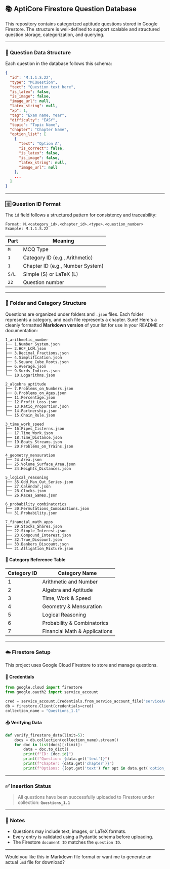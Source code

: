 

## 📚 AptiCore Firestore Question Database

This repository contains categorized aptitude questions stored in Google Firestore. The structure is well-defined to support scalable and structured question storage, categorization, and querying.

---

### 🧠 Question Data Structure

Each question in the database follows this schema:

```json
{
  "id": "M.1.1.S.22",
  "type": "MCQuestion",
  "text": "Question text here",
  "is_latex": false,
  "is_image": false,
  "image_url": null,
  "latex_string": null,
  "xp": 1,
  "tag": "Exam name, Year",
  "difficulty": "EASY",
  "topic": "Topic Name",
  "chapter": "Chapter Name",
  "option_list": [
    {
      "text": "Option A",
      "is_correct": false,
      "is_latex": false,
      "is_image": false,
      "latex_string": null,
      "image_url": null
    },
    ...
  ]
}
```

---

### 🆔 Question ID Format

The `id` field follows a structured pattern for consistency and traceability:

```
Format: M.<category_id>.<chapter_id>.<type>.<question_number>
Example: M.1.1.S.22
```

| Part        | Meaning                              |
|-------------|--------------------------------------|
| `M`         | MCQ Type                             |
| `1`         | Category ID (e.g., Arithmetic)       |
| `1`         | Chapter ID (e.g., Number System)     |
| `S/L`       | Simple (S) or LaTeX (L)              |
| `22`        | Question number                      |

---

### 📁 Folder and Category Structure

Questions are organized under folders and `.json` files. Each folder represents a category, and each file represents a chapter.
Sure! Here's a cleanly formatted **Markdown version** of your list for use in your README or documentation:

```plaintext
1_arithmetic_number
├── 1.Number_System.json
├── 2.HCF_LCM.json
├── 3.Decimal_Fractions.json
├── 4.Simplification.json
├── 5.Square_Cube_Roots.json
├── 6.Average.json
├── 9.Surds_Indices.json
└── 10.Logarithms.json

2_algebra_aptitude
├── 7.Problems_on_Numbers.json
├── 8.Problems_on_Ages.json
├── 11.Percentage.json
├── 12.Profit_Loss.json
├── 13.Ratio_Proportion.json
├── 14.Partnership.json
└── 15.Chain_Rule.json

3_time_work_speed
├── 16.Pipes_Cisterns.json
├── 17.Time_Work.json
├── 18.Time_Distance.json
├── 19.Boats_Streams.json
└── 20.Problems_on_Trains.json

4_geometry_mensuration
├── 24.Area.json
├── 25.Volume_Surface_Area.json
└── 34.Heights_Distances.json

5_logical_reasoning
├── 35.Odd_Man_Out_Series.json
├── 27.Calendar.json
├── 28.Clocks.json
└── 26.Races_Games.json

6_probability_combinatorics
├── 30.Permutations_Combinations.json
└── 31.Probability.json

7_financial_math_apps
├── 29.Stocks_Shares.json
├── 22.Simple_Interest.json
├── 23.Compound_Interest.json
├── 32.True_Discount.json
├── 33.Bankers_Discount.json
└── 21.Alligation_Mixture.json
```


#### 📘 Category Reference Table

| Category ID | Category Name             |
|-------------|---------------------------|
| 1           | Arithmetic and Number     |
| 2           | Algebra and Aptitude      |
| 3           | Time, Work & Speed        |
| 4           | Geometry & Mensuration    |
| 5           | Logical Reasoning         |
| 6           | Probability & Combinatorics |
| 7           | Financial Math & Applications |

---

### ☁️ Firestore Setup

This project uses Google Cloud Firestore to store and manage questions.

#### 🔐 Credentials

```python
from google.cloud import firestore
from google.oauth2 import service_account

cred = service_account.Credentials.from_service_account_file("serviceAccountKey.json")
db = firestore.Client(credentials=cred)
collection_name = "Questions_1.1"
```

#### 📥 Verifying Data

```python
def verify_firestore_data(limit=5):
    docs = db.collection(collection_name).stream()
    for doc in list(docs)[:limit]:
        data = doc.to_dict()
        print(f"ID: {doc.id}")
        print(f"Question: {data.get('text')}")
        print(f"Chapter: {data.get('chapter')}")
        print(f"Options: {[opt.get('text') for opt in data.get('option_list', [])]}")
```

---

### ✅ Insertion Status

> All questions have been successfully uploaded to Firestore under collection: **`Questions_1.1`**

---

### 📌 Notes

- Questions may include text, images, or LaTeX formats.
- Every entry is validated using a Pydantic schema before uploading.
- The Firestore `document ID` matches the `question ID`.

---

Would you like this in Markdown file format or want me to generate an actual `.md` file for download?
